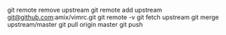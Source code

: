 git remote remove upstream
git remote add upstream git@github.com:amix/vimrc.git
git remote -v
git fetch upstream
git merge upstream/master
git pull origin master
git push 

